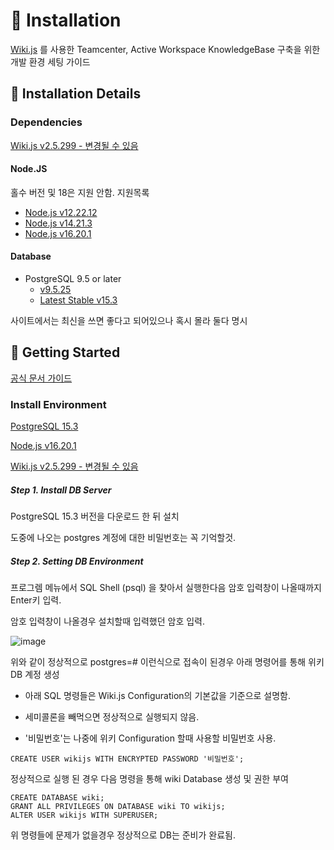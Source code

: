 # 📖 Installation

[Wiki.js](https://js.wiki/) 를 사용한 Teamcenter, Active Workspace KnowledgeBase 구축을 위한 개발 환경 세팅 가이드

## 📜 Installation Details

### Dependencies

[Wiki.js v2.5.299 - 변경될 수 있음](https://js.wiki/get-started)

#### Node.JS

홀수 버전 및 18은 지원 안함. 지원목록

- [Node.js v12.22.12](https://nodejs.org/download/release/v12.22.12/node-v12.22.12-x64.msi)
- [Node.js v14.21.3](https://nodejs.org/download/release/v14.21.3/node-v14.21.3-x64.msi)
- [Node.js v16.20.1](https://nodejs.org/download/release/v16.20.1/node-v16.20.1-x64.msi)

#### Database

- PostgreSQL 9.5 or later
  - [v9.5.25](https://sbp.enterprisedb.com/getfile.jsp?fileid=1257550)
  - [Latest Stable v15.3](https://sbp.enterprisedb.com/getfile.jsp?fileid=1258514)

사이트에서는 최신을 쓰면 좋다고 되어있으나 혹시 몰라 둘다 명시

## 🚀 Getting Started

[공식 문서 가이드](https://docs.requarks.io/install)

### Install Environment

[PostgreSQL 15.3](https://sbp.enterprisedb.com/getfile.jsp?fileid=1258514)

[Node.js v16.20.1](https://nodejs.org/download/release/v16.20.1/node-v16.20.1-x64.msi)

[Wiki.js v2.5.299 - 변경될 수 있음](https://js.wiki/get-started)

##### Step 1. Install DB Server

PostgreSQL 15.3 버전을 다운로드 한 뒤 설치

도중에 나오는 postgres 계정에 대한 비밀번호는 꼭 기억할것.

##### Step 2. Setting DB Environment

프로그렘 메뉴에서 SQL Shell (psql) 을 찾아서 실행한다음 암호 입력창이 나올때까지 Enter키 입력.

암호 입력창이 나올경우 설치할때 입력했던 암호 입력.

![image](https://github.com/Zeliper/TC_WIKI/assets/24862471/cb4c8e04-0ef9-48c4-88ff-80fb700c29f7)

위와 같이 정상적으로 postgres=# 이런식으로 접속이 된경우 아래 명령어를 통해 위키 DB 계정 생성

* 아래 SQL 명령들은 Wiki.js Configuration의 기본값을 기준으로 설명함.

* 세미콜론을 빼먹으면 정상적으로 실행되지 않음.

* '비밀번호'는 나중에 위키 Configuration 할때 사용할 비밀번호 사용.

```psql
CREATE USER wikijs WITH ENCRYPTED PASSWORD '비밀번호';
```

정상적으로 실행 된 경우 다음 명령을 통해 wiki Database 생성 및 권한 부여

```psql
CREATE DATABASE wiki;
GRANT ALL PRIVILEGES ON DATABASE wiki TO wikijs;
ALTER USER wikijs WITH SUPERUSER;
```

위 명령들에 문제가 없을경우 정상적으로 DB는 준비가 완료됨.
